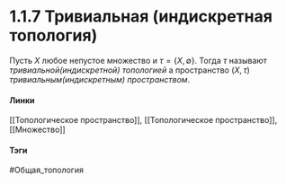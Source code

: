 # 1.1.7 Тривиальная (индискретная топология)
Пусть $X$ любое непустое множество и $\tau=\{X,\emptyset\}$. Тогда $\tau$ называют *тривиальной(индискретной) топологией* а пространство $(X,\tau)$ *тривиальным(индискретным) пространством*.

#### Линки 
[[Топологическое пространство]],
[[Топологическое пространство]],
[[Множество]]
#### Тэги 
 #Общая_топология
